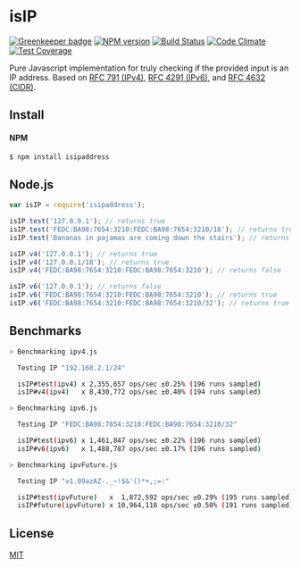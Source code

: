 isIP
=====

[![Greenkeeper badge](https://badges.greenkeeper.io/DavidTPate/isip.svg)](https://greenkeeper.io/)
[![NPM version](https://badge.fury.io/js/isip.svg)](http://badge.fury.io/js/isipaddress)
[![Build Status](https://travis-ci.org/DavidTPate/isip.svg?branch=master)](https://travis-ci.org/DavidTPate/isip)
[![Code Climate](https://codeclimate.com/github/DavidTPate/isip/badges/gpa.svg)](https://codeclimate.com/github/DavidTPate/isip)
[![Test Coverage](https://codeclimate.com/github/DavidTPate/isip/badges/coverage.svg)](https://codeclimate.com/github/DavidTPate/isip)

Pure Javascript implementation for truly checking if the provided input is an IP address. Based on [RFC 791 (IPv4)](http://tools.ietf.org/html/rfc791), [RFC 4291 (IPv6)](http://tools.ietf.org/html/rfc4291), and [RFC 4632 (CIDR)](http://tools.ietf.org/html/rfc4632).

## Install

#### NPM
```bash
$ npm install isipaddress
```

## Node.js
```js
var isIP = require('isipaddress');

isIP.test('127.0.0.1'); // returns true
isIP.test('FEDC:BA98:7654:3210:FEDC:BA98:7654:3210/16'); // returns true
isIP.test('Bananas in pajamas are coming down the stairs'); // returns false

isIP.v4('127.0.0.1'); // returns true
isIP.v4('127.0.0.1/18'); // returns true
isIP.v4('FEDC:BA98:7654:3210:FEDC:BA98:7654:3210'); // returns false

isIP.v6('127.0.0.1'); // returns false
isIP.v6('FEDC:BA98:7654:3210:FEDC:BA98:7654:3210'); // returns true
isIP.v6('FEDC:BA98:7654:3210:FEDC:BA98:7654:3210/32'); // returns true
```

## Benchmarks
```bash
> Benchmarking ipv4.js

  Testing IP "192.168.2.1/24"

  isIP#test(ipv4) x 2,355,657 ops/sec ±0.25% (196 runs sampled)
  isIP#v4(ipv4)   x 8,430,772 ops/sec ±0.40% (194 runs sampled)

> Benchmarking ipv6.js

  Testing IP "FEDC:BA98:7654:3210:FEDC:BA98:7654:3210/32"

  isIP#test(ipv6) x 1,461,847 ops/sec ±0.22% (196 runs sampled)
  isIP#v6(ipv6)   x 1,488,787 ops/sec ±0.17% (196 runs sampled)

> Benchmarking ipvFuture.js

  Testing IP "v1.09azAZ-._~!$&'()*+,;=:"

  isIP#test(ipvFuture)   x  1,872,592 ops/sec ±0.29% (195 runs sampled)
  isIP#future(ipvFuture) x 10,964,118 ops/sec ±0.50% (191 runs sampled)
```

## License

  [MIT](LICENSE)
